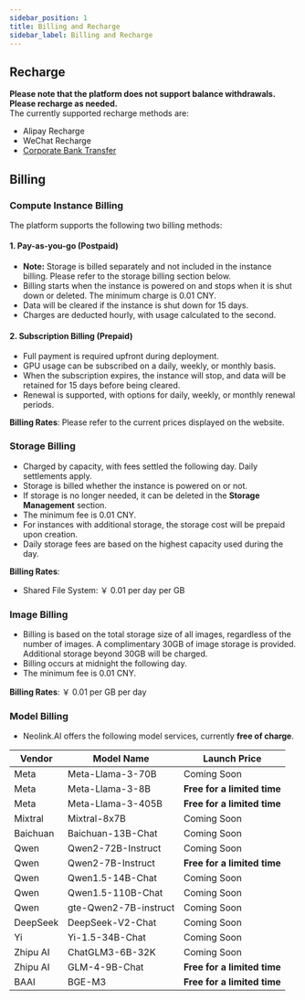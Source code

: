 ```yaml
---
sidebar_position: 1
title: Billing and Recharge
sidebar_label: Billing and Recharge
---
```


## Recharge

**Please note that the platform does not support balance withdrawals. Please recharge as needed.**  
The currently supported recharge methods are:

- Alipay Recharge
- WeChat Recharge
- [Corporate Bank Transfer](./corporatetransfer)

## Billing

### Compute Instance Billing

The platform supports the following two billing methods:

#### 1. Pay-as-you-go (Postpaid)

- **Note:** Storage is billed separately and not included in the instance billing. Please refer to the storage billing section below.
- Billing starts when the instance is powered on and stops when it is shut down or deleted. The minimum charge is 0.01 CNY.
- Data will be cleared if the instance is shut down for 15 days.
- Charges are deducted hourly, with usage calculated to the second.

#### 2. Subscription Billing (Prepaid)

- Full payment is required upfront during deployment.
- GPU usage can be subscribed on a daily, weekly, or monthly basis.
- When the subscription expires, the instance will stop, and data will be retained for 15 days before being cleared.
- Renewal is supported, with options for daily, weekly, or monthly renewal periods.

**Billing Rates**: Please refer to the current prices displayed on the website.

### Storage Billing

- Charged by capacity, with fees settled the following day. Daily settlements apply.
- Storage is billed whether the instance is powered on or not.
- If storage is no longer needed, it can be deleted in the **Storage Management** section.
- The minimum fee is 0.01 CNY.
- For instances with additional storage, the storage cost will be prepaid upon creation.
- Daily storage fees are based on the highest capacity used during the day.

**Billing Rates**:

- Shared File System: ￥ 0.01 per day per GB

### Image Billing

- Billing is based on the total storage size of all images, regardless of the number of images. A complimentary 30GB of image storage is provided. Additional storage beyond 30GB will be charged.
- Billing occurs at midnight the following day.
- The minimum fee is 0.01 CNY.

**Billing Rates**: ￥ 0.01 per GB per day

### Model Billing

- Neolink.AI offers the following model services, currently **free of charge**.

| Vendor   | Model Name            | Launch Price                |
| -------- | --------------------- | --------------------------- |
| Meta     | Meta-Llama-3-70B      | Coming Soon                 |
| Meta     | Meta-Llama-3-8B       | **Free for a limited time** |
| Meta     | Meta-Llama-3-405B     | **Free for a limited time** |
| Mixtral  | Mixtral-8x7B          | Coming Soon                 |
| Baichuan | Baichuan-13B-Chat     | Coming Soon                 |
| Qwen     | Qwen2-72B-Instruct    | Coming Soon                 |
| Qwen     | Qwen2-7B-Instruct     | **Free for a limited time** |
| Qwen     | Qwen1.5-14B-Chat      | Coming Soon                 |
| Qwen     | Qwen1.5-110B-Chat     | Coming Soon                 |
| Qwen     | gte-Qwen2-7B-instruct | Coming Soon                 |
| DeepSeek | DeepSeek-V2-Chat      | Coming Soon                 |
| Yi       | Yi-1.5-34B-Chat       | Coming Soon                 |
| Zhipu AI | ChatGLM3-6B-32K       | Coming Soon                 |
| Zhipu AI | GLM-4-9B-Chat         | **Free for a limited time** |
| BAAI     | BGE-M3                | **Free for a limited time** |
